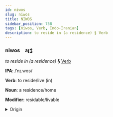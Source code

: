 ```yaml
---
id: niwos
slug: niwos
title: NIWOS
sidebar_position: 758
tags: [niwos, Verb, Indo-Iranian]
description: to reside in (a residence) § Verb
---
```


### niwos&emsp;<span kind="abugida">ƨȷʒ́</span>

*to reside in (a residence)* **§** [Verb](../../tags/Verb)

**IPA**: /ˈnɪ.wɑs/

**Verb**: to reside/live (in)

**Noun**: a residence/home

**Modifier**: residable/livable

<details>
    <summary>Origin</summary>
    Hindi निवास nivās [n̪ɪ.ʋäːs̪]<br/>
    <em>Indo-Iranian Language Family</em>
</details>